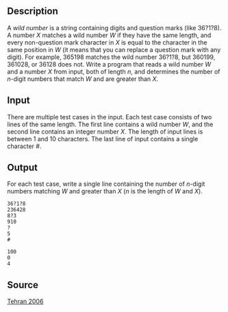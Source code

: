 <h2>Description</h2><p>A <i>wild number</i> is a string containing digits and question marks (like 36?1?8). A number <i>X</i> matches a wild number <i>W</i> if they have the same length, and every non-question mark character in <i>X</i> is equal to the character in the same position in <i>W</i> (it means that you can replace a question mark with any digit). For example, 365198 matches the wild number 36?1?8, but 360199, 361028, or 36128 does not. Write a program that reads a wild number <i>W</i> and a number <i>X</i> from input, both of length <i>n</i>, and determines the number of <i>n</i>-digit numbers that match <i>W</i> and are greater than <i>X</i>.</p><h2>Input</h2><p>There are multiple test cases in the input. Each test case consists of two lines of the same length. The first line contains a wild number <i>W</i>, and the second line contains an integer number <i>X</i>. The length of input lines is between 1 and 10 characters. The last line of input contains a single character #.</p><h2>Output</h2><p>For each test case, write a single line containing the number of <i>n</i>-digit numbers matching <i>W</i> and greater than <i>X</i> (<i>n</i> is the length of <i>W</i> and <i>X</i>).</p><pre><code class="language-input1">36?1?8
236428
8?3
910
?
5
#
</code></pre><pre><code class="language-output1">100
0
4
</code></pre><h2>Source</h2><a href="searchproblem?field=source&amp;key=Tehran+2006">Tehran 2006</a>